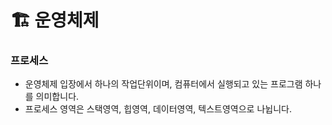 # 🏗 운영체제

### 프로세스

- 운영체제 입장에서 하나의 작업단위이며, 컴퓨터에서 실행되고 있는 프로그램 하나를 의미합니다.
- 프로세스 영역은 스택영역, 힙영역, 데이터영역, 텍스트영역으로 나뉩니다.
